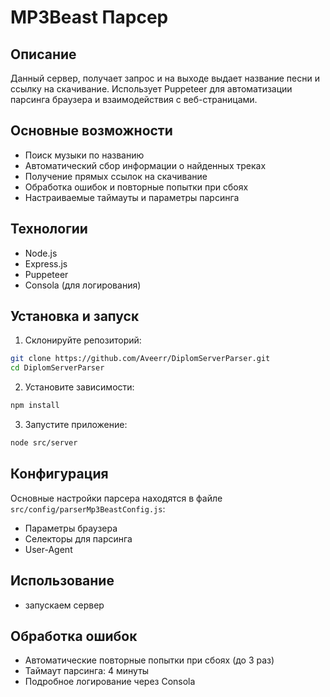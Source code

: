 # MP3Beast Парсер

## Описание
Данный сервер, получает запрос и на выходе выдает название песни и ссылку на скачивание.
Использует Puppeteer для автоматизации парсинга браузера и взаимодействия с веб-страницами.

## Основные возможности
- Поиск музыки по названию
- Автоматический сбор информации о найденных треках
- Получение прямых ссылок на скачивание
- Обработка ошибок и повторные попытки при сбоях
- Настраиваемые таймауты и параметры парсинга

## Технологии
- Node.js
- Express.js
- Puppeteer
- Consola (для логирования)

## Установка и запуск
1. Склонируйте репозиторий:
```bash
git clone https://github.com/Aveerr/DiplomServerParser.git
cd DiplomServerParser
```

2. Установите зависимости:
```bash
npm install
```

3. Запустите приложение:
```bash
node src/server
```

## Конфигурация
Основные настройки парсера находятся в файле `src/config/parserMp3BeastConfig.js`:
- Параметры браузера
- Селекторы для парсинга
- User-Agent

## Использование
- запускаем сервер

## Обработка ошибок
- Автоматические повторные попытки при сбоях (до 3 раз)
- Таймаут парсинга: 4 минуты
- Подробное логирование через Consola
